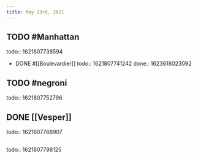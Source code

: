 ```yaml
---
title: May 23rd, 2021
---
```


## TODO #Manhattan
todo:: 1621807738594
- DONE #[[Boulevardier]]
  todo:: 1621807741242
  done:: 1623618023092
## TODO #negroni
todo:: 1621807752796
## DONE [[Vesper]]
todo:: 1621807768907
## 
todo:: 1621807798125